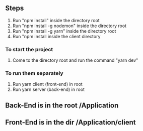 ## Steps
1) Run "npm install" inside the directory root
2) Run "npm install -g nodemon" inside the directory root
4) Run "npm install -g yarn" inside the directory root
3) Run "npm install inside the client directory


### To start the project
1) Come to the directory root and run the command "yarn dev"

### To run them separately
1) Run yarn client (front-end) in root
2) Run yarn server (back-end) in root

## Back-End is in the root /Application
## Front-End is in the dir /Application/client

